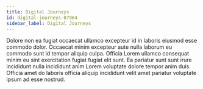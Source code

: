 ```yaml
---
title: Digital Journeys
id: digital-journeys-07964
sidebar_label: Digital Journeys
---
```


Dolore non ea fugiat occaecat ullamco excepteur id in laboris eiusmod esse commodo dolor. Occaecat minim excepteur aute nulla laborum eu commodo sunt id tempor aliquip culpa. Officia Lorem ullamco consequat minim eu sint exercitation fugiat fugiat elit sunt. Ea pariatur sunt sunt irure incididunt nulla incididunt anim Lorem voluptate dolore tempor anim duis. Officia amet do laboris officia aliquip incididunt velit amet pariatur voluptate ipsum ad esse nostrud.

